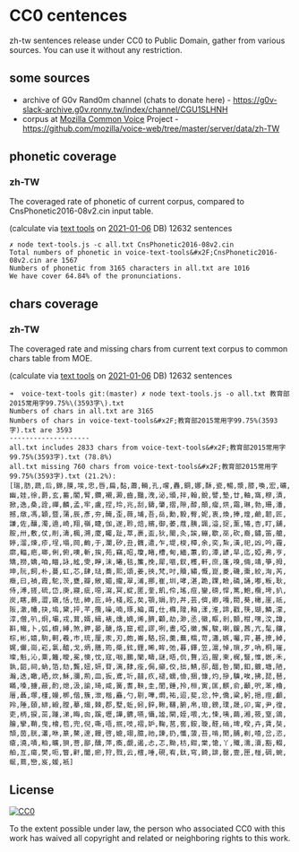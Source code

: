 # CC0 centences

zh-tw sentences release under CC0 to Public Domain, gather from various sources. 
You can use it without any restriction.


## some sources

- archive of G0v Rand0m channel (chats to donate here) - https://g0v-slack-archive.g0v.ronny.tw/index/channel/CGU1SLHNH
- corpus at [Mozilla Common Voice](http://voice.mozilla.org/zh-TW/) Project - https://github.com/mozilla/voice-web/tree/master/server/data/zh-TW


## phonetic coverage 

### zh-TW

The coveraged rate of phonetic of current corpus, compared to CnsPhonetic2016-08v2.cin input table.

(calculate via [text tools](https://github.com/irvin/voice-text-tools) on [2021-01-06](https://github.com/irvin/cc0-sentences/commit/8905f9dee1dbe5265d74cd519fc425ddfe723c7b) DB)
12632 sentences

```
✗ node text-tools.js -c all.txt CnsPhonetic2016-08v2.cin
Total numbers of phonetic in voice-text-tools&#x2F;CnsPhonetic2016-08v2.cin are 1567
Numbers of phonetic from 3165 characters in all.txt are 1016
We have cover 64.84% of the pronunciations.

```


## chars coverage

### zh-TW

The coveraged rate and missing chars from current text corpus to common chars table from MOE. 

(calculate via [text tools](https://github.com/irvin/voice-text-tools) on [2021-01-06](https://github.com/irvin/cc0-sentences/commit/8905f9dee1dbe5265d74cd519fc425ddfe723c7b) DB)
12632 sentences

```
➜  voice-text-tools git:(master) ✗ node text-tools.js -o all.txt 教育部2015常用字99.75%\(3593字\).txt
Numbers of chars in all.txt are 3165
Numbers of chars in voice-text-tools&#x2F;教育部2015常用字99.75%(3593字).txt are 3593
--------------------
all.txt includes 2833 chars from voice-text-tools&#x2F;教育部2015常用字99.75%(3593字).txt (78.8%)
all.txt missing 760 chars from voice-text-tools&#x2F;教育部2015常用字99.75%(3593字).txt (21.2%):
[瑞,肪,蔬,后,錦,膜,埃,忠,唇,扁,黏,蕭,輛,孔,嚐,轟,銅,娜,酥,瓷,暢,漿,膝,喚,宏,礦,幽,娃,徐,爵,玄,蓄,閣,腎,鑽,襯,澱,齒,豔,洩,泌,頒,拌,翰,銳,譬,墊,廿,軸,窩,穆,漬,掀,逸,桑,詮,禪,麟,孟,牢,盧,捏,玲,兆,刮,鑄,肇,摺,隙,醇,顛,瘤,烘,霜,琳,勃,珊,潘,撼,燉,馮,穎,暨,蒲,辰,彥,夯,醃,歪,薇,埔,吾,岳,勳,毅,臀,妮,衷,煥,捧,煌,鹼,韌,匠,謙,佐,釀,濁,遶,崎,翔,嶺,睫,伽,遂,聆,焙,繽,御,萎,蔻,胰,諷,溢,捉,薰,犧,杏,盯,舖,胺,卅,敷,仗,削,濤,楓,溯,廈,矚,趾,萃,裹,盃,狄,閩,灸,誒,繃,歇,巫,砍,裔,鏽,笛,艙,婷,溜,煉,疹,埕,塌,岡,齣,于,瀾,矽,丑,髖,遣,乍,堤,梭,樟,余,奕,紮,潢,祀,凶,吟,霾,廓,輻,疤,瑯,俐,俯,噢,斬,挨,苑,竊,昭,瓊,睹,槽,甸,緬,蕙,鈞,潭,諺,旱,迄,婭,弗,亨,矯,撈,嬌,咱,瞄,詠,絃,雯,睜,沫,曦,毯,簾,挽,犀,嘔,釵,穫,軒,庶,蓬,嗅,倆,靖,箏,拇,坤,阮,飼,朴,蔓,虹,芯,肆,琺,蕎,熙,頌,姜,挾,梵,吋,贖,繡,慨,崑,菱,磯,棗,絞,洶,芮,癥,曰,禎,霞,駝,茨,甕,瓣,敞,媚,攏,翠,浦,挪,崔,圳,哮,湛,跪,踝,瞼,磷,誦,嘟,粄,耿,侍,溥,搓,硫,岱,庚,寢,疵,噁,瀉,冥,綻,匿,奎,飢,伶,瑤,痘,鑾,磅,悍,篤,鮑,欖,垮,扒,炭,瞎,蕨,澀,窺,恬,怯,紳,庇,峙,棧,眩,矣,顎,娟,豹,丼,芸,儕,卿,嘎,閥,葵,橄,崖,祇,阪,澈,幡,抉,塢,黛,抨,芊,攬,噪,喃,琢,綸,甫,仕,橢,隍,釉,漾,淮,諦,戳,筷,瑚,鱗,濛,淳,僧,叭,炯,壩,戎,茸,婿,緝,裱,燻,嫡,烯,臍,顴,劫,渺,丞,徽,眶,剎,顫,柑,嘿,汶,諱,斟,幟,卜,弧,櫥,縛,煞,鉀,晏,醣,烙,窟,棍,謬,咧,晝,啞,黴,懈,駿,喇,鍰,茜,亢,髦,鑲,棕,彬,嬉,駒,軻,羲,巿,琉,厘,汞,刃,皰,崙,駱,拐,羹,蕪,糯,苛,瀟,嫉,囑,弈,碁,撩,綽,娓,儼,崗,崧,氯,醯,戈,炳,膳,筠,槳,鉉,鋰,晞,眸,弛,暮,鐸,笠,滬,悼,瑣,歹,吶,桐,璀,璨,魁,沁,粟,籬,曖,冕,懊,忱,寇,咽,鵬,闡,疇,謎,晤,侃,贅,滔,腥,柬,梶,豎,惟,嵌,禾,孰,韶,祠,蚋,箔,劾,龔,妞,妍,苷,漓,隸,痊,侷,癲,佼,拙,鯖,邸,醞,咎,闌,釦,鍍,塘,陋,瀚,迭,瞰,晒,炊,穌,瀰,荊,皿,扳,鳶,圻,囍,疚,褪,蠕,儉,捆,慷,灼,摻,驥,唉,拂,琵,琶,瞞,嗓,擄,蔽,酌,熄,汲,諭,琦,咸,簧,耆,鞅,圭,閨,錘,拎,桓,寅,匡,麒,俞,顳,呎,苯,櫓,厝,聶,塚,槿,嫚,梆,偕,簇,泄,楷,矗,勺,剔,嘩,燜,祐,迢,斐,忿,忡,僑,粱,躬,挹,痙,顱,羚,陲,頤,緋,緞,膛,摹,熾,棘,郡,墅,蚯,蚓,鋅,鞦,韆,腑,帛,琅,鎊,璞,晟,卯,甯,尹,徨,吏,柄,捩,茁,踵,涕,晦,囪,蹊,壢,譁,鑣,嚥,懾,謐,閘,姪,喂,尢,悚,咦,繭,湘,筱,窒,鴿,膾,攣,鞘,曳,檜,苞,兜,倪,嘶,唔,抿,吱,褶,妒,鞠,莒,窖,銨,璇,醛,硝,埤,暌,卉,賃,奘,頹,茵,胱,灇,咻,篆,鰲,邃,饅,啓,媲,翊,臆,祂,諫,扔,懺,菠,苔,啃,閡,脯,剃,喳,岔,恣,瘡,澆,嘖,粕,曠,狽,菩,鄙,醺,萍,瘓,覷,遏,忐,忑,黝,枋,鉗,棠,愴,丫,殲,濡,瀆,豁,輟,舶,亙,瘍,樊,呃,瞥,鼾,闔,瘀,狩,戮,云,檀,唾,硯,宥,鈦,穹,錡,誹,罄,壹,匣,椪,碉,蜿,蜒,蔦,巒,岌,媛,衹]

```


## License

[![CC0](http://i.creativecommons.org/p/zero/1.0/88x31.png)](https://creativecommons.org/publicdomain/zero/1.0/)

To the extent possible under law, the person who associated CC0 with this work has waived all copyright and related or neighboring rights to this work.
